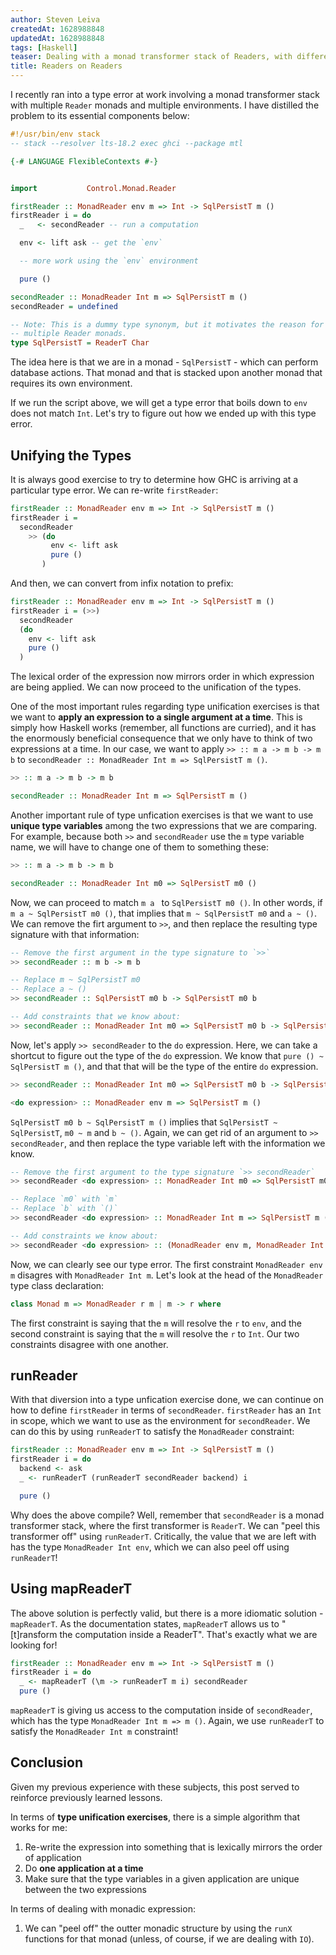 ```yaml
---
author: Steven Leiva
createdAt: 1628988848
updatedAt: 1628988848
tags: [Haskell]
teaser: Dealing with a monad transformer stack of Readers, with different environment requirements
title: Readers on Readers
---
```


I recently ran into a type error at work involving a monad transformer stack
with multiple `Reader` monads and multiple environments. I have distilled the
problem to its essential components below:

```haskell
#!/usr/bin/env stack
-- stack --resolver lts-18.2 exec ghci --package mtl

{-# LANGUAGE FlexibleContexts #-}


import           Control.Monad.Reader

firstReader :: MonadReader env m => Int -> SqlPersistT m ()
firstReader i = do
  _   <- secondReader -- run a computation

  env <- lift ask -- get the `env` 

  -- more work using the `env` environment

  pure ()

secondReader :: MonadReader Int m => SqlPersistT m ()
secondReader = undefined

-- Note: This is a dummy type synonym, but it motivates the reason for the
-- multiple Reader monads.
type SqlPersistT = ReaderT Char
```

The idea here is that we are in a monad - `SqlPersistT` - which can perform
database actions. That monad  and that is stacked upon another monad that
requires its own environment.

If we run the script above, we will get a type error that boils down to `env`
does not match `Int`. Let's try to figure out how we ended up with this type
error.

## Unifying the Types

It is always good exercise to try to determine how GHC is arriving at a
particular type error. We can re-write `firstReader`:

```haskell
firstReader :: MonadReader env m => Int -> SqlPersistT m ()
firstReader i =
  secondReader
    >> (do
         env <- lift ask
         pure ()
       )
```

And then, we can convert from infix notation to prefix:

```haskell
firstReader :: MonadReader env m => Int -> SqlPersistT m ()
firstReader i = (>>)
  secondReader
  (do
    env <- lift ask
    pure ()
  )
```

The lexical order of the expression now mirrors order in which expression are
being applied. We can now proceed to the unification of the types.

One of the most important rules regarding type unification exercises is that we
want to **apply an expression to a single argument at a time**. This is simply
how Haskell works (remember, all functions are curried), and it has the
enormously beneficial consequence that we only have to think of two expressions
at a time. In our case, we want to apply `>> :: m a -> m b -> m b` to
`secondReader :: MonadReader Int m => SqlPersistT m ()`.

```haskell
>> :: m a -> m b -> m b

secondReader :: MonadReader Int m => SqlPersistT m ()
```

Another important rule of type unfication exercises is that we want to use
**unique type variables** among the two expressions that we are comparing. For
example, because both `>>` and `secondReader` use the `m` type variable name,
we will have to change one of them to something these:

```haskell
>> :: m a -> m b -> m b

secondReader :: MonadReader Int m0 => SqlPersistT m0 ()
```

Now, we can proceed to match `m a ` to `SqlPersistT m0 ()`. In other words, if
`m a ~ SqlPersistT m0 ()`, that implies that `m ~ SqlPersistT m0` and `a ~ ()`.
We can remove the firt argument to `>>`, and then replace the resulting type
signature with that information:

```haskell
-- Remove the first argument in the type signature to `>>`
>> secondReader :: m b -> m b

-- Replace m ~ SqlPersistT m0
-- Replace a ~ ()
>> secondReader :: SqlPersistT m0 b -> SqlPersistT m0 b

-- Add constraints that we know about:
>> secondReader :: MonadReader Int m0 => SqlPersistT m0 b -> SqlPersistT m0 b
```

Now, let's apply `>> secondReader` to the `do` expression. Here, we can take a
shortcut to figure out the type of the `do` expression. We know that `pure () ~
SqlPersistT m ()`, and that that will be the type of the entire `do` expression.

```haskell
>> secondReader :: MonadReader Int m0 => SqlPersistT m0 b -> SqlPersistT m0 b

<do expression> :: MonadReader env m => SqlPersistT m ()
```

`SqlPersistT m0 b ~ SqlPersistT m ()` implies that `SqlPersistT ~ SqlPersistT`,
`m0 ~ m` and `b ~ ()`. Again, we can get rid of an argument to `>>
secondReader`, and then replace the type variable left with the information we
know.

```haskell
-- Remove the first argument to the type signature `>> secondReader`
>> secondReader <do expression> :: MonadReader Int m0 => SqlPersistT m0 b

-- Replace `m0` with `m`
-- Replace `b` with `()`
>> secondReader <do expression> :: MonadReader Int m => SqlPersistT m ()

-- Add constraints we know about:
>> secondReader <do expression> :: (MonadReader env m, MonadReader Int m) => SqlPersistT m ()
```

Now, we can clearly see our type error. The first constraint `MonadReader env
m` disagres with `MonadReader Int m`. Let's look at the head of the
`MonadReader` type class declaration:

```haskell
class Monad m => MonadReader r m | m -> r where
```

The first constraint is saying that the `m` will resolve the `r` to `env`, and
the second constraint is saying that the `m` will resolve the `r` to `Int`. Our
two constraints disagree with one another.

## runReader

With that diversion into a type unfication exercise done, we can continue on how to define `firstReader` in terms of `secondReader`. `firstReader` has an `Int` in scope, which we want to use as the environment for `secondReader`. We can do this by using `runReaderT` to satisfy the `MonadReader` constraint:

```haskell
firstReader :: MonadReader env m => Int -> SqlPersistT m ()
firstReader i = do
  backend <- ask
  _ <- runReaderT (runReaderT secondReader backend) i

  pure ()
```

Why does the above compile? Well, remember that `secondReader` is a monad
transformer stack, where the first transformer is `ReaderT`. We can "peel this
transformer off" using `runReaderT`. Critically, the value that we are left
with has the type `MonadReader Int env`, which we can also peel off using
`runReaderT`!

## Using mapReaderT

The above solution is perfectly valid, but there is a more idiomatic solution - `mapReaderT`. As the documentation states, `mapReaderT` allows us to "[t]ransform the computation inside a ReaderT". That's exactly what we are looking for!

```haskell
firstReader :: MonadReader env m => Int -> SqlPersistT m ()
firstReader i = do
  _ <- mapReaderT (\m -> runReaderT m i) secondReader
  pure ()
```

`mapReaderT` is giving us access to the computation inside of `secondReader`,
which has the type `MonadReader Int m => m ()`. Again, we use `runReaderT` to
satisfy the `MonadReader Int m` constraint!

## Conclusion

Given my previous experience with these subjects, this post served to reinforce previously learned lessons.

In terms of **type unification exercises**, there is a simple algorithm that works for me:

1. Re-write the expression into something that is lexically mirrors the order of application
2. Do **one application at a time**
3. Make sure that the type variables in a given application are unique between the two expressions

In terms of dealing with monadic expression:

1. We can "peel off" the outter monadic structure by using the `runX` functions
   for that monad (unless, of course, if we are dealing with `IO`).
